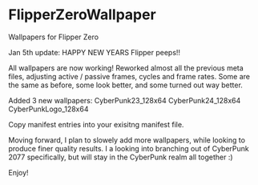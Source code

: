 # FlipperZeroWallpaper
Wallpapers for Flipper Zero

Jan 5th update:  HAPPY NEW YEARS Flipper peeps!!

All wallpapers are now working!
Reworked almost all the previous meta files, adjusting active / passive frames, cycles and frame rates.  Some are the same as before, some look better, and some turned out way better.  

Added 3 new wallpapers:
CyberPunk23_128x64
CyberPunk24_128x64
CyberPunkLogo_128x64

Copy manifest entries into your exisitng manifest file.

Moving forward, I plan to slowely add more wallpapers, while looking to produce finer quality results.  I a looking into branching out of CyberPunk 2077 specifically, but will stay in the CyberPunk realm all together :)

Enjoy!
